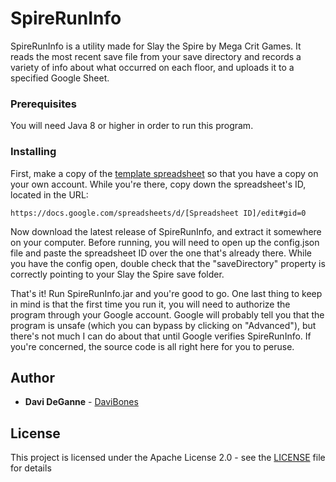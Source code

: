 # SpireRunInfo

SpireRunInfo is a utility made for Slay the Spire by Mega Crit Games. It reads the most recent save file from your save directory and records a variety of info about what occurred on each floor, and uploads it to a specified Google Sheet.

### Prerequisites

You will need Java 8 or higher in order to run this program.

### Installing

First, make a copy of the [template spreadsheet](https://docs.google.com/spreadsheets/d/1iymLk7cSTh5YNmj-ZiUGedZNRQ43gd8XSLBeYiVSyfw/edit?usp=sharing) so that you have a copy on your own account. While you're there, copy down the spreadsheet's ID, located in the URL:

```
https://docs.google.com/spreadsheets/d/[Spreadsheet ID]/edit#gid=0
```

Now download the latest release of SpireRunInfo, and extract it somewhere on your computer. Before running, you will need to open up the config.json file and paste the spreadsheet ID over the one that's already there. While you have the config open, double check that the "saveDirectory" property is correctly pointing to your Slay the Spire save folder.

That's it! Run SpireRunInfo.jar and you're good to go. One last thing to keep in mind is that the first time you run it, you will need to authorize the program through your Google account. Google will probably tell you that the program is unsafe (which you can bypass by clicking on "Advanced"), but there's not much I can do about that until Google verifies SpireRunInfo. If you're concerned, the source code is all right here for you to peruse.

## Author

* **Davi DeGanne** - [DaviBones](https://github.com/DaviBones)

## License

This project is licensed under the Apache License 2.0 - see the [LICENSE](LICENSE) file for details
